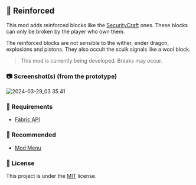 ## 🔨 Reinforced

This mod adds reinforced blocks like the [SecurityCraft](https://github.com/Geforce132/SecurityCraft) ones. These blocks can only be broken by the player who own them.

The reinforced blocks are not sensible to the wither, ender dragon, explosions and pistons. They also occult the sculk signals like a wool block.

> This mod is currently being developed. Breaks may occur.

### 📷 Screenshot(s) (from the prototype)

![2024-03-29_03 35 41](https://github.com/ItsJustMiaouss/reinforced/assets/59478524/aeab4588-148a-493e-92a5-ad1dd44863f1)

### 🔗 Requirements

- [Fabric API](https://modrinth.com/mod/fabric-api)

### 🔗 Recommended

- [Mod Menu](https://modrinth.com/mod/modmenu)

### 📜 License

This project is under the [MIT](https://github.com/ItsJustMiaouss/reinforced?tab=MIT-1-ov-file) license.

